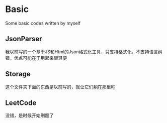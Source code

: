 # Basic
Some basic codes written by myself
## JsonParser
我以前写的一个基于JS和Html的Json格式化工具，只支持格式化，不支持语言纠错，优点可能在于用起来很轻便
## Storage
这个文件夹下面的东西是以前写的，就让它们躺在那里吧
## LeetCode
没错，是时候开始刷题了